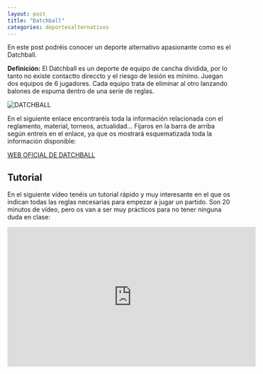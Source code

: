 ```yaml
---
layout: post
title: "Datchball"
categories: deportesalternativos
---
```


En este post podréis conocer un deporte alternativo apasionante como es el Datchball.

**Definición:** El Datchball es un deporte de equipo de cancha dividida, por lo tanto no existe contactto direccto y el riesgo de lesión es mínimo. Juegan dos equipos de 6 jugadores. Cada equipo trata de eliminar al otro lanzando balones de espuma dentro de una serie de reglas. 

![DATCHBALL](https://danieledufis.github.io/images_text/datchball_logo.jpg)

En el siguiente enlace encontraréis toda la información relacionada con el reglamento, material, torneos, actualidad... Fijaros en la barra de arriba según entreís en el enlace, ya que os mostrará esquematizada toda la información disponible:

[WEB OFICIAL DE DATCHBALL](https://www.datchball.com/)

## Tutorial

En el siguiente vídeo tenéis un tutorial rápido y muy interesante en el que os indican todas las reglas necesarias para empezar a jugar un partido. Son 20 minutos de vídeo, pero os van a ser muy prácticos para no tener ninguna duda en clase:

<iframe width="560" height="315" src="https://www.youtube.com/embed/B7tB0o4ui1U" title="YouTube video player" frameborder="0" allow="accelerometer; autoplay; clipboard-write; encrypted-media; gyroscope; picture-in-picture" allowfullscreen></iframe>
